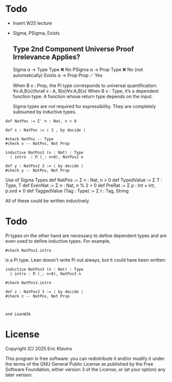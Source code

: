 
Todo
===

- Insert W25 lecture


- Sigma, PSigma, Exists

  Type    2nd Component  Universe   Proof Irrelevance Applies?
  ----------------------------------------------------------------
  Sigma   α → Type       Type       ❌ No
  PSigma  α → Prop       Type       ❌ No (not automatically)
  Exists  α → Prop       Prop       ✅ Yes

  When B x : Prop, the Pi type corresponds to universal quantification:
  ∀x:A,B(x)\forall x : A, B(x)∀x:A,B(x)
  When B x : Type, it’s a dependent function type:
  A function whose return type depends on the input.

  Sigma types are *not* required for expressibility. They are completely
  subsumed by inductive types. 
```lean
def NatPos := Σ' n : Nat, n > 0

def x : NatPos := ⟨ 3 , by decide ⟩

#check NatPos -- Type
#check x -- NatPos, Not Prop

inductive NatPos2 (n : Nat) : Type
  | intro  : Π (_: n>0), NatPos2 n

def y : NatPos2 3 := ⟨ by decide ⟩
#check y -- NatPos, Not Prop
```


Use of Sigma Types
  def NatPos := Σ n : Nat, n > 0
  def TypedValue := Σ T : Type, T
  def EvenNat := Σ n : Nat, n % 2 = 0
  def PreRat := Σ p : Int × Int, p.snd ≠ 0
  def TaggedValue (Tag : Type) := Σ t : Tag, String

All of these could be written inductively.



Todo
===

Pi types on the other hand are necessary to define dependent types and are
even used to define inductive types. For example,

```lean
#check NatPos2.intro
```
 is a Pi type. Lean doesn't write Pi out always, but it could have been written: 
```lean
inductive NatPos3 (n : Nat) : Type
  | intro : Π (_: n>0), NatPos3 n

#check NatPos3.intro

def z : NatPos3 3 := ⟨ by decide ⟩
#check z -- NatPos, Not Prop



end LeanW26
```

License
===

Copyright (C) 2025  Eric Klavins

This program is free software: you can redistribute it and/or modify
it under the terms of the GNU General Public License as published by
the Free Software Foundation, either version 3 of the License, or
(at your option) any later version.   

